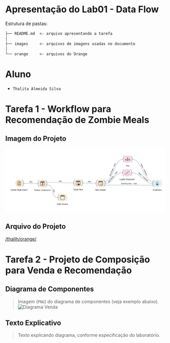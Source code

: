 
# Apresentação do Lab01 - Data Flow

Estrutura de pastas:

~~~
├── README.md  <- arquivo apresentando a tarefa
│
├── images     <- arquivos de imagens usadas no documento
│
└── orange     <- arquivos do Orange
~~~

# Aluno
* `Thalita Almeida Silva`

# Tarefa 1 - Workflow para Recomendação de Zombie Meals

## Imagem do Projeto
![Workflow Orange](images/recomendacao-zombie-tarefa01.jpg)

## Arquivo do Projeto
[/thalih/orange/](https://github.com/thalih/component2learn/tree/master/labs/2021/01-data-flow/solucoes/thalih/orange/)

# Tarefa 2 - Projeto de Composição para Venda e Recomendação

## Diagrama de Componentes

> Imagem (`PNG`) do diagrama de componentes (veja exemplo abaixo).
![Diagrama Venda](images/diagrama-componentes-venda.png)

## Texto Explicativo

> Texto explicando diagrama, conforme especificação do laboratório.
